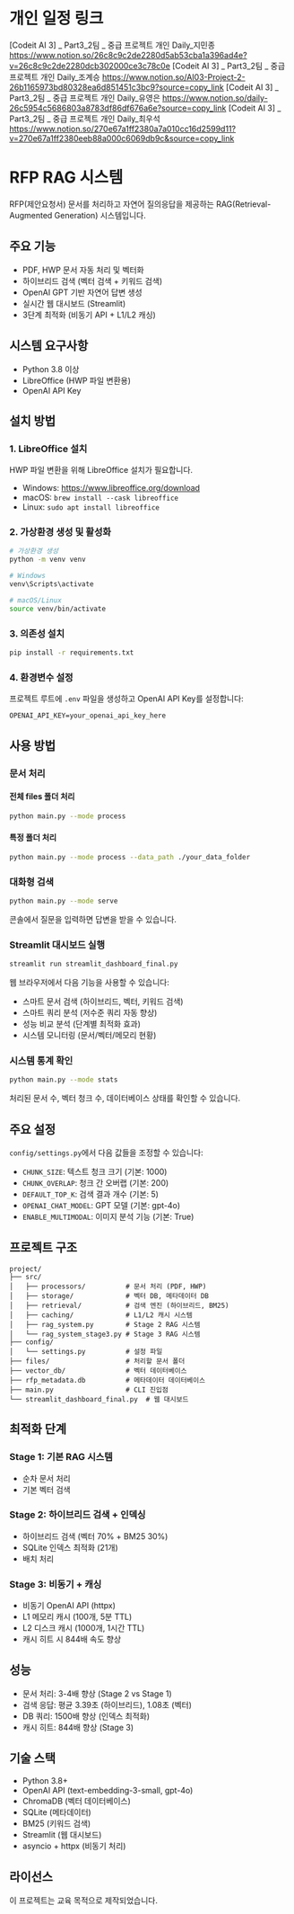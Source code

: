# 개인 일정 링크
[Codeit AI 3] _ Part3_2팀 _ 중급 프로젝트 개인 Daily_지민종	https://www.notion.so/26c8c9c2de2280d5ab53cba1a396ad4e?v=26c8c9c2de2280dcb302000ce3c78c0e
[Codeit AI 3] _ Part3_2팀 _ 중급 프로젝트 개인 Daily_조계승	https://www.notion.so/AI03-Project-2-26b1165973bd80328ea6d851451c3bc9?source=copy_link
[Codeit AI 3] _ Part3_2팀 _ 중급 프로젝트 개인 Daily_유영은	https://www.notion.so/daily-26c5954c5686803a8783df86df676a6e?source=copy_link
[Codeit AI 3] _ Part3_2팀 _ 중급 프로젝트 개인 Daily_최우석	https://www.notion.so/270e67a1ff2380a7a010cc16d2599d11?v=270e67a1ff2380eeb88a000c6069db9c&source=copy_link

# RFP RAG 시스템

RFP(제안요청서) 문서를 처리하고 자연어 질의응답을 제공하는 RAG(Retrieval-Augmented Generation) 시스템입니다.

## 주요 기능

- PDF, HWP 문서 자동 처리 및 벡터화
- 하이브리드 검색 (벡터 검색 + 키워드 검색)
- OpenAI GPT 기반 자연어 답변 생성
- 실시간 웹 대시보드 (Streamlit)
- 3단계 최적화 (비동기 API + L1/L2 캐싱)

## 시스템 요구사항

- Python 3.8 이상
- LibreOffice (HWP 파일 변환용)
- OpenAI API Key

## 설치 방법

### 1. LibreOffice 설치

HWP 파일 변환을 위해 LibreOffice 설치가 필요합니다.

- Windows: https://www.libreoffice.org/download
- macOS: `brew install --cask libreoffice`
- Linux: `sudo apt install libreoffice`

### 2. 가상환경 생성 및 활성화

```bash
# 가상환경 생성
python -m venv venv

# Windows
venv\Scripts\activate

# macOS/Linux
source venv/bin/activate
```

### 3. 의존성 설치

```bash
pip install -r requirements.txt
```

### 4. 환경변수 설정

프로젝트 루트에 `.env` 파일을 생성하고 OpenAI API Key를 설정합니다:

```
OPENAI_API_KEY=your_openai_api_key_here
```

## 사용 방법

### 문서 처리

#### 전체 files 폴더 처리
```bash
python main.py --mode process
```

#### 특정 폴더 처리
```bash
python main.py --mode process --data_path ./your_data_folder
```

### 대화형 검색

```bash
python main.py --mode serve
```

콘솔에서 질문을 입력하면 답변을 받을 수 있습니다.

### Streamlit 대시보드 실행

```bash
streamlit run streamlit_dashboard_final.py
```

웹 브라우저에서 다음 기능을 사용할 수 있습니다:

- 스마트 문서 검색 (하이브리드, 벡터, 키워드 검색)
- 스마트 쿼리 분석 (저수준 쿼리 자동 향상)
- 성능 비교 분석 (단계별 최적화 효과)
- 시스템 모니터링 (문서/벡터/메모리 현황)

### 시스템 통계 확인

```bash
python main.py --mode stats
```

처리된 문서 수, 벡터 청크 수, 데이터베이스 상태를 확인할 수 있습니다.

## 주요 설정

`config/settings.py`에서 다음 값들을 조정할 수 있습니다:

- `CHUNK_SIZE`: 텍스트 청크 크기 (기본: 1000)
- `CHUNK_OVERLAP`: 청크 간 오버랩 (기본: 200)
- `DEFAULT_TOP_K`: 검색 결과 개수 (기본: 5)
- `OPENAI_CHAT_MODEL`: GPT 모델 (기본: gpt-4o)
- `ENABLE_MULTIMODAL`: 이미지 분석 기능 (기본: True)

## 프로젝트 구조

```
project/
├── src/
│   ├── processors/          # 문서 처리 (PDF, HWP)
│   ├── storage/             # 벡터 DB, 메타데이터 DB
│   ├── retrieval/           # 검색 엔진 (하이브리드, BM25)
│   ├── caching/             # L1/L2 캐시 시스템
│   ├── rag_system.py        # Stage 2 RAG 시스템
│   └── rag_system_stage3.py # Stage 3 RAG 시스템
├── config/
│   └── settings.py          # 설정 파일
├── files/                   # 처리할 문서 폴더
├── vector_db/               # 벡터 데이터베이스
├── rfp_metadata.db          # 메타데이터 데이터베이스
├── main.py                  # CLI 진입점
└── streamlit_dashboard_final.py  # 웹 대시보드
```

## 최적화 단계

### Stage 1: 기본 RAG 시스템
- 순차 문서 처리
- 기본 벡터 검색

### Stage 2: 하이브리드 검색 + 인덱싱
- 하이브리드 검색 (벡터 70% + BM25 30%)
- SQLite 인덱스 최적화 (21개)
- 배치 처리

### Stage 3: 비동기 + 캐싱
- 비동기 OpenAI API (httpx)
- L1 메모리 캐시 (100개, 5분 TTL)
- L2 디스크 캐시 (1000개, 1시간 TTL)
- 캐시 히트 시 844배 속도 향상

## 성능

- 문서 처리: 3-4배 향상 (Stage 2 vs Stage 1)
- 검색 응답: 평균 3.39초 (하이브리드), 1.08초 (벡터)
- DB 쿼리: 1500배 향상 (인덱스 최적화)
- 캐시 히트: 844배 향상 (Stage 3)

## 기술 스택

- Python 3.8+
- OpenAI API (text-embedding-3-small, gpt-4o)
- ChromaDB (벡터 데이터베이스)
- SQLite (메타데이터)
- BM25 (키워드 검색)
- Streamlit (웹 대시보드)
- asyncio + httpx (비동기 처리)

## 라이선스

이 프로젝트는 교육 목적으로 제작되었습니다.
